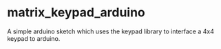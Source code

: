 # matrix_keypad_arduino
A simple arduino sketch which uses the keypad library to interface a 4x4 keypad to arduino.
